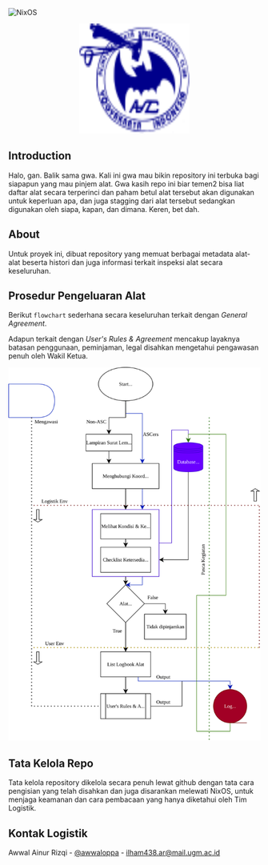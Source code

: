 ![NixOS](https://img.shields.io/badge/NIXOS-5277C3.svg?style=for-the-badge&logo=NixOS&logoColor=white)

<!-- Project Logo -->

<div align="center">
    <img src="logo/LogistikLogo.svg" alt="Logo" width="220"; height="220">
</div>

## Introduction

Halo, gan. Balik sama gwa. Kali ini gwa mau bikin repository ini terbuka bagi siapapun yang
mau pinjem alat. Gwa kasih repo ini biar temen2 bisa liat daftar alat secara terperinci
dan paham betul alat tersebut akan digunakan untuk keperluan apa, dan juga stagging dari
alat tersebut sedangkan digunakan oleh siapa, kapan, dan dimana. Keren, bet dah.

## About

Untuk proyek ini, dibuat repository yang memuat berbagai metadata alat-alat beserta histori
dan juga informasi terkait inspeksi alat secara keseluruhan.

## Prosedur Pengeluaran Alat

Berikut ```flowchart``` sederhana secara keseluruhan terkait dengan *General Agreement*.

Adapun terkait dengan *User's Rules & Agreement* mencakup layaknya batasan penggunaan,
peminjaman, legal disahkan mengetahui pengawasan penuh oleh Wakil Ketua.

<div align="center">
    <img src="manuals/Coupdetat.svg" alt="Logo" style="width:auto;">
</div>

## Tata Kelola Repo

Tata kelola repository dikelola secara penuh lewat github dengan tata cara pengisian yang
telah disahkan dan juga disarankan melewati NixOS, untuk menjaga keamanan dan cara
pembacaan yang hanya diketahui oleh Tim Logistik.

## Kontak Logistik

Awwal Ainur Rizqi - [@awwaloppa](https://instagram.com/awwaloppa) - ilham438.ar@mail.ugm.ac.id

